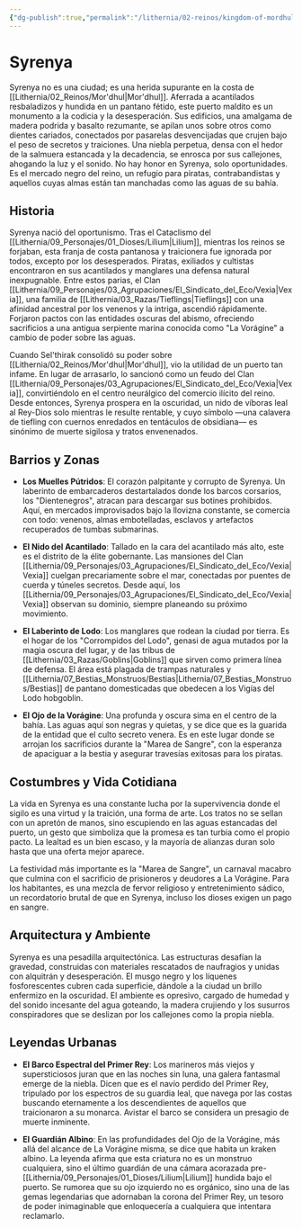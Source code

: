 ```yaml
---
{"dg-publish":true,"permalink":"/lithernia/02-reinos/kingdom-of-mordhul/syrenya/","title":"Syrenya","tags":["lithernia","ciudad","Mor'dhul"]}
---
```


# Syrenya

Syrenya no es una ciudad; es una herida supurante en la costa de [[Lithernia/02_Reinos/Mor'dhul\|Mor'dhul]]. Aferrada a acantilados resbaladizos y hundida en un pantano fétido, este puerto maldito es un monumento a la codicia y la desesperación. Sus edificios, una amalgama de madera podrida y basalto rezumante, se apilan unos sobre otros como dientes cariados, conectados por pasarelas desvencijadas que crujen bajo el peso de secretos y traiciones. Una niebla perpetua, densa con el hedor de la salmuera estancada y la decadencia, se enrosca por sus callejones, ahogando la luz y el sonido. No hay honor en Syrenya, solo oportunidades. Es el mercado negro del reino, un refugio para piratas, contrabandistas y aquellos cuyas almas están tan manchadas como las aguas de su bahía.

## Historia

Syrenya nació del oportunismo. Tras el Cataclismo del [[Lithernia/09_Personajes/01_Dioses/Lilium\|Lilium]], mientras los reinos se forjaban, esta franja de costa pantanosa y traicionera fue ignorada por todos, excepto por los desesperados. Piratas, exiliados y cultistas encontraron en sus acantilados y manglares una defensa natural inexpugnable. Entre estos parias, el Clan [[Lithernia/09_Personajes/03_Agrupaciones/El_Sindicato_del_Eco/Vexia\|Vexia]], una familia de [[Lithernia/03_Razas/Tieflings\|Tieflings]] con una afinidad ancestral por los venenos y la intriga, ascendió rápidamente. Forjaron pactos con las entidades oscuras del abismo, ofreciendo sacrificios a una antigua serpiente marina conocida como "La Vorágine" a cambio de poder sobre las aguas.

Cuando Sel'thirak consolidó su poder sobre [[Lithernia/02_Reinos/Mor'dhul\|Mor'dhul]], vio la utilidad de un puerto tan infame. En lugar de arrasarlo, lo sancionó como un feudo del Clan [[Lithernia/09_Personajes/03_Agrupaciones/El_Sindicato_del_Eco/Vexia\|Vexia]], convirtiéndolo en el centro neurálgico del comercio ilícito del reino. Desde entonces, Syrenya prospera en la oscuridad, un nido de víboras leal al Rey-Dios solo mientras le resulte rentable, y cuyo símbolo —una calavera de tiefling con cuernos enredados en tentáculos de obsidiana— es sinónimo de muerte sigilosa y tratos envenenados.

## Barrios y Zonas

- **Los Muelles Pútridos**: El corazón palpitante y corrupto de Syrenya. Un laberinto de embarcaderos destartalados donde los barcos corsarios, los "Dientenegros", atracan para descargar sus botines prohibidos. Aquí, en mercados improvisados bajo la llovizna constante, se comercia con todo: venenos, almas embotelladas, esclavos y artefactos recuperados de tumbas submarinas.

- **El Nido del Acantilado**: Tallado en la cara del acantilado más alto, este es el distrito de la élite gobernante. Las mansiones del Clan [[Lithernia/09_Personajes/03_Agrupaciones/El_Sindicato_del_Eco/Vexia\|Vexia]] cuelgan precariamente sobre el mar, conectadas por puentes de cuerda y túneles secretos. Desde aquí, los [[Lithernia/09_Personajes/03_Agrupaciones/El_Sindicato_del_Eco/Vexia\|Vexia]] observan su dominio, siempre planeando su próximo movimiento.

- **El Laberinto de Lodo**: Los manglares que rodean la ciudad por tierra. Es el hogar de los "Corrompidos del Lodo", genasi de agua mutados por la magia oscura del lugar, y de las tribus de [[Lithernia/03_Razas/Goblins\|Goblins]] que sirven como primera línea de defensa. El área está plagada de trampas naturales y [[Lithernia/07_Bestias_Monstruos/Bestias\|Lithernia/07_Bestias_Monstruos/Bestias]] de pantano domesticadas que obedecen a los Vigías del Lodo hobgoblin.

- **El Ojo de la Vorágine**: Una profunda y oscura sima en el centro de la bahía. Las aguas aquí son negras y quietas, y se dice que es la guarida de la entidad que el culto secreto venera. Es en este lugar donde se arrojan los sacrificios durante la "Marea de Sangre", con la esperanza de apaciguar a la bestia y asegurar travesías exitosas para los piratas.

## Costumbres y Vida Cotidiana

La vida en Syrenya es una constante lucha por la supervivencia donde el sigilo es una virtud y la traición, una forma de arte. Los tratos no se sellan con un apretón de manos, sino escupiendo en las aguas estancadas del puerto, un gesto que simboliza que la promesa es tan turbia como el propio pacto. La lealtad es un bien escaso, y la mayoría de alianzas duran solo hasta que una oferta mejor aparece.

La festividad más importante es la "Marea de Sangre", un carnaval macabro que culmina con el sacrificio de prisioneros y deudores a La Vorágine. Para los habitantes, es una mezcla de fervor religioso y entretenimiento sádico, un recordatorio brutal de que en Syrenya, incluso los dioses exigen un pago en sangre.

## Arquitectura y Ambiente

Syrenya es una pesadilla arquitectónica. Las estructuras desafían la gravedad, construidas con materiales rescatados de naufragios y unidas con alquitrán y desesperación. El musgo negro y los líquenes fosforescentes cubren cada superficie, dándole a la ciudad un brillo enfermizo en la oscuridad. El ambiente es opresivo, cargado de humedad y del sonido incesante del agua goteando, la madera crujiendo y los susurros conspiradores que se deslizan por los callejones como la propia niebla.

## Leyendas Urbanas

- **El Barco Espectral del Primer Rey**: Los marineros más viejos y supersticiosos juran que en las noches sin luna, una galera fantasmal emerge de la niebla. Dicen que es el navío perdido del Primer Rey, tripulado por los espectros de su guardia leal, que navega por las costas buscando eternamente a los descendientes de aquellos que traicionaron a su monarca. Avistar el barco se considera un presagio de muerte inminente.

- **El Guardián Albino**: En las profundidades del Ojo de la Vorágine, más allá del alcance de La Vorágine misma, se dice que habita un kraken albino. La leyenda afirma que esta criatura no es un monstruo cualquiera, sino el último guardián de una cámara acorazada pre-[[Lithernia/09_Personajes/01_Dioses/Lilium\|Lilium]] hundida bajo el puerto. Se rumorea que su ojo izquierdo no es orgánico, sino una de las gemas legendarias que adornaban la corona del Primer Rey, un tesoro de poder inimaginable que enloquecería a cualquiera que intentara reclamarlo.